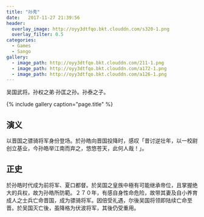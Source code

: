 ```yaml
---
title: "孙秀"
date:   2017-11-27 21:39:56
header:
  overlay_image: http://oyy3dtfqo.bkt.clouddn.com/s320-1.png
  overlay_filter: 0.5
categories:
  - Games
  - Sango
gallery:
  - image_path: http://oyy3dtfqo.bkt.clouddn.com/211-1.png
  - image_path: http://oyy3dtfqo.bkt.clouddn.com/a172-1.png
  - image_path: http://oyy3dtfqo.bkt.clouddn.com/a126-1.png
---
```


吴国武将。孙权之弟·孙匡之孙。孙泰之子。

{% include gallery caption="page.title" %}

## 演义

以晋国之骠骑将军身份登场。於孙皓向晋国投降时，感叹「昔讨逆壮年，以一校尉创立基业，今孙皓举江南而弃之，悠悠苍天，此何人哉！」。

## 正史

於孙皓时代成为前将军、夏口都督。於吴国之皇族中極有可能继承帝位，且掌握绝大的兵权，故为孙皓所防範。２７０年，有感自身性命危险，故带其妻及自小养育成人之士兵亡命晋国，成为骠骑将军。因倍受礼遇，尔後吴国将领即陆续亡命至晋。於吴国灭亡後，虽降格为伏波将军，其後仍受重用。